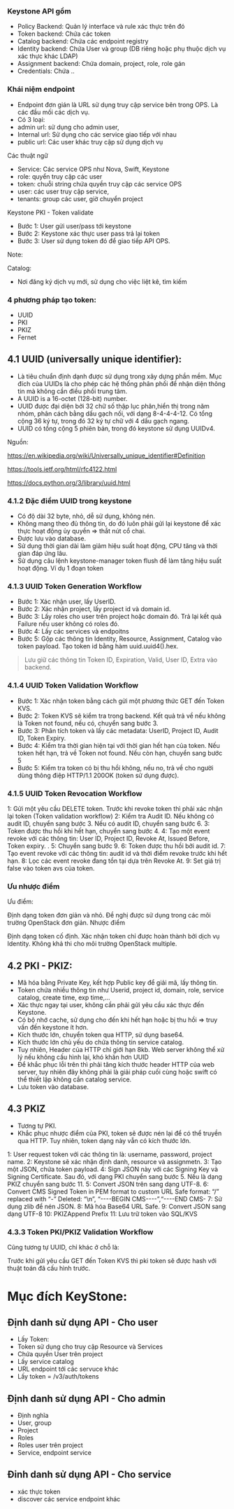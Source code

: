 ### Keystone API gồm
- Policy Backend: Quản lý interface và rule xác thực trên đó
- Token backend: Chứa các token
- Catalog backend: Chứa các endpoint registry
- Identity backend: Chứa User và group (DB riêng hoặc phụ thuộc dịch vụ xác thực khác LDAP)
- Assignment backend: Chứa domain, project, role, role gán 
- Credentials: Chứa ..

### Khái niệm endpoint
- Endpoint đơn gián là URL sử dụng truy cập service bên trong OPS. Là các đầu mối các dịch vụ. 
- Có 3 loại: 
 - admin url: sử dụng cho admin user,
 - Internal url: Sử dụng cho các service giao tiếp với nhau
 - public url: Các user khác truy cập sử dụng dịch vụ

Các thuật ngữ
- Service: Các service OPS như Nova, Swift, Keystone
- role: quyển truy cập các user
- token: chuỗi string chứa quyền truy cập các service OPS
- user: các user truy cập service, 
- tenants: group các user, giờ chuyển project

Keystone PKI - Token validate
- Bước 1: User gửi user/pass tới keystone 
- Bước 2: Keystone xác thực user pass trả lại token
- Bước 3: User sử dụng token đó để giao tiếp API OPS.


Note:

Catalog:
- Nơi đăng ký dịch vụ mới, sử dụng cho việc liệt kê, tìm kiếm


### 4 phương pháp tạo token: 
- UUID
- PKI
- PKIZ
- Fernet


## 4.1 UUID (universally unique identifier):
- Là tiêu chuẩn định dạnh được sử dụng trong xây dựng phần mềm. Mục đích của UUIDs là cho phép các hệ thống phân phối để nhận diện thông tin mà không cần điều phối trung tâm.
- A UUID is a 16-octet (128-bit) number.
- UUID được đại diện bởi 32 chữ số thập lục phân,hiển thị trong năm nhóm, phân cách bằng dấu gạch nối, với dạng 8-4-4-4-12. Có tổng cộng 36 ký tự, trong đó 32 ký tự chữ với 4 dấu gạch ngang.
- UUID có tổng cộng 5 phiên bản, trong đó keystone sử dụng UUIDv4.

Nguồn: 

https://en.wikipedia.org/wiki/Universally_unique_identifier#Definition

https://tools.ietf.org/html/rfc4122.html

https://docs.python.org/3/library/uuid.html

### 4.1.2 Đặc điểm UUID trong keystone
- Có độ dài 32 byte, nhỏ, dễ sử dụng, không nén.
- Không mang theo đủ thông tin, do đó luôn phải gửi lại keystone để xác thực hoạt động ủy quyền => thắt nút cổ chai.
- Được lưu vào database.
- Sử dụng thời gian dài làm giảm hiệu suất hoạt động, CPU tăng và thời gian đáp ứng lâu.
- Sử dụng câu lệnh keystone-manager token flush để làm tăng hiệu suất hoạt động.
Ví dụ 1 đoạn token

### 4.1.3 UUID Token Generation Workflow 
- Bước 1: Xác nhận user, lấy UserID.
- Bước 2: Xác nhận project, lấy project id và domain id.
- Bước 3: Lấy roles cho user trên project hoặc domain đó. Trả lại kết quả Failure nếu user không có roles đó.
- Bước 4: Lấy các services và endpoitns
- Bước 5: Gộp các thông tin Identity, Resource, Assignment, Catalog vào token payload. Tạo token id bằng hàm uuid.uuid4().hex.

> Lưu giữ các thông tin Token ID, Expiration, Valid, User ID, Extra vào backend.

### 4.1.4 UUID Token Validation Workflow 
- Bước 1: Xác nhận token bằng cách gửi một phương thức GET đến Token KVS.
- Bước 2: Token KVS sẽ kiểm tra trong backend. Kết quả trả về nếu không là Token not found, nếu có, chuyển sang bước 3.
- Bước 3: Phân tích token và lấy các metadata: UserID, Project ID, Audit ID, Token Expiry.
- Bước 4: Kiểm tra thời gian hiện tại với thời gian hết hạn của token. Nếu token hết hạn, trả về Token not found. Nếu còn hạn, chuyển sang bước 5
- Bước 5: Kiểm tra token có bị thu hồi không, nếu no, trả về cho người dùng thông điệp HTTP/1.1 200OK (token sử dụng được).

### 4.1.5 UUID Token Revocation Workflow 
1: Gửi một yêu cầu DELETE token. Trước khi revoke token thì phải xác nhận lại token (Token validation workflow)
2: Kiểm tra Audit ID. Nếu không có audit ID, chuyển sang bước 3. Nếu có audit ID, chuyển sang bước 6.
3: Token được thu hồi khi hết hạn, chuyển sang bước 4.
4: Tạo một event revoke với các thông tin: User ID, Project ID, Revoke At, Issued Before, Token expiry. .
5: Chuyển sang bước 9.
6: Token được thu hồi bởi audit id.
7: Tạo event revoke với các thông tin: audit id và thời điểm revoke trước khi hết hạn.
8: Lọc các event revoke đang tồn tại dựa trên Revoke At.
9: Set giá trị false vào token avs của token.

### Ưu nhược điểm
Ưu điểm:

Định dạng token đơn giản và nhỏ.
Đề nghị được sử dụng trong các môi trường OpenStack đơn giản.
Nhược điểm

Định dạng token cố định.
Xác nhận token chỉ được hoàn thành bởi dịch vụ Identity.
Không khả thi cho môi trường OpenStack multiple.

## 4.2 PKI - PKIZ:
- Mã hóa bằng Private Key, kết hợp Public key để giải mã, lấy thông tin.
- Token chứa nhiều thông tin như Userid, project id, domain, role, service catalog, create time, exp time,...
- Xác thực ngay tại user, không cần phải gửi yêu cầu xác thực đến Keystone.
- Có bộ nhớ cache, sử dụng cho đến khi hết hạn hoặc bị thu hồi => truy vấn đến keystone ít hơn.
- Kích thước lớn, chuyển token qua HTTP, sử dụng base64.
- Kích thước lớn chủ yếu do chứa thông tin service catalog.
- Tuy nhiên, Header của HTTP chỉ giới hạn 8kb. Web server không thể xử lý nếu không cấu hình lại, khó khăn hơn UUID
- Để khắc phục lỗi trên thì phải tăng kích thước header HTTP của web server, tuy nhiên đây không phải là giải pháp cuối cùng hoặc swift có thể thiết lập không cần catalog service.
- Lưu token vào database.

## 4.3 PKIZ
- Tương tự PKI.
- Khắc phục nhược điểm của PKI, token sẽ được nén lại để có thể truyền qua HTTP. Tuy nhiên, token dạng này vẫn có kích thước lớn.

1: User request token với các thông tin là: username, password, project name.
2: Keystone sẽ xác nhận định danh, resource và assignmetn.
3: Tạo một JSON, chứa token payload.
4: Sign JSON này với các Signing Key và Signing Certificate. Sau đó, với dạng PKI chuyển sang bước 5. Nếu là dạng PKIZ chuyển sang bước 11.
5: Convert JSON trên sang dạng UTF-8.
6: Convert CMS Signed Token in PEM format to custom URL Safe format:
“/” replaced with “-”
Deleted: “\n”, “----BEGIN CMS----”,“----END CMS-
7: Sử dụng zlib để nén JSON.
8: Mã hóa Base64 URL Safe.
9: Convert JSON sang dạng UTF-8
10: PKIZAppend Prefix
11: Lưu trữ token vào SQL/KVS

### 4.3.3 Token PKI/PKIZ Validation Workflow 

Cũng tương tự UUID, chỉ khác ở chỗ là:

Trước khi gửi yêu cầu GET đến Token KVS thì pki token sẽ được hash với thuật toán đã cấu hình trước.



# Mục đích KeyStone:
## Định danh sử dụng API - Cho user
- Lấy Token: 
 - Token sử dụng cho truy cập Resource và Services
 - Chứa quyền User trên project
- Lấy service catalog
 - URL endpoint tới các servuce khác
- Lấy token = /v3/auth/tokens

## Định danh sử dụng API - Cho admin
- Định nghĩa
 - User, group
 - Project
 - Roles
 - Roles user trên project
 - Service, endpoint service

## Đinh danh sử dụng API - Cho service
- xác thực token
- discover các service endpoint khác
